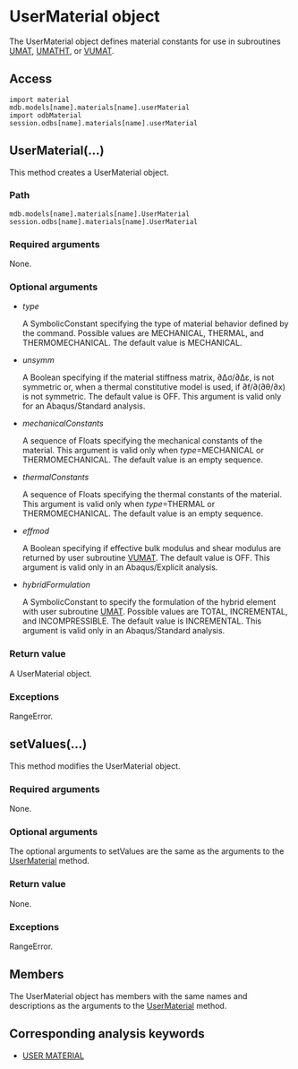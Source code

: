 # UserMaterial object

The UserMaterial object defines material constants for use in subroutines [UMAT](https://help.3ds.com/2022/english/DSSIMULIA_Established/SIMACAESUBRefMap/simasub-c-umat.htm?ContextScope=all#simasub-c-umat), [UMATHT](https://help.3ds.com/2022/english/DSSIMULIA_Established/SIMACAESUBRefMap/simasub-c-umatht.htm?ContextScope=all#simasub-c-umatht), or [VUMAT](https://help.3ds.com/2022/english/DSSIMULIA_Established/SIMACAESUBRefMap/simasub-c-vumat.htm?ContextScope=all#simasub-c-vumat).

## Access

```
import material
mdb.models[name].materials[name].userMaterial
import odbMaterial
session.odbs[name].materials[name].userMaterial
```

## UserMaterial(...)



This method creates a UserMaterial object.



### Path

```
mdb.models[name].materials[name].UserMaterial
session.odbs[name].materials[name].UserMaterial
```

### Required arguments

None.

### Optional arguments

- *type*

  A SymbolicConstant specifying the type of material behavior defined by the command. Possible values are MECHANICAL, THERMAL, and THERMOMECHANICAL. The default value is MECHANICAL.

- *unsymm*

  A Boolean specifying if the material stiffness matrix, ∂Δσ/∂Δε, is not symmetric or, when a thermal constitutive model is used, if ∂f/∂(∂θ/∂x) is not symmetric. The default value is OFF. This argument is valid only for an Abaqus/Standard analysis.

- *mechanicalConstants*

  A sequence of Floats specifying the mechanical constants of the material. This argument is valid only when *type*=MECHANICAL or THERMOMECHANICAL. The default value is an empty sequence.

- *thermalConstants*

  A sequence of Floats specifying the thermal constants of the material. This argument is valid only when *type*=THERMAL or THERMOMECHANICAL. The default value is an empty sequence.

- *effmod*

  A Boolean specifying if effective bulk modulus and shear modulus are returned by user subroutine [VUMAT](https://help.3ds.com/2022/english/DSSIMULIA_Established/SIMACAESUBRefMap/simasub-c-vumat.htm?ContextScope=all#simasub-c-vumat). The default value is OFF. This argument is valid only in an Abaqus/Explicit analysis.

- *hybridFormulation*

  A SymbolicConstant to specify the formulation of the hybrid element with user subroutine [UMAT](https://help.3ds.com/2022/english/DSSIMULIA_Established/SIMACAESUBRefMap/simasub-c-umat.htm?ContextScope=all#simasub-c-umat). Possible values are TOTAL, INCREMENTAL, and INCOMPRESSIBLE. The default value is INCREMENTAL. This argument is valid only in an Abaqus/Standard analysis.

### Return value

A UserMaterial object.

### Exceptions

RangeError.



## setValues(...)



This method modifies the UserMaterial object.



### Required arguments

None.

### Optional arguments

The optional arguments to setValues are the same as the arguments to the [UserMaterial](https://help.3ds.com/2022/english/DSSIMULIA_Established/SIMACAEKERRefMap/simaker-c-usermaterialpyc.htm?ContextScope=all#simaker-usermaterialusermaterialpyc) method.

### Return value

None.

### Exceptions

RangeError.



## Members

The UserMaterial object has members with the same names and descriptions as the arguments to the [UserMaterial](https://help.3ds.com/2022/english/DSSIMULIA_Established/SIMACAEKERRefMap/simaker-c-usermaterialpyc.htm?ContextScope=all#simaker-usermaterialusermaterialpyc) method.



## Corresponding analysis keywords

- [USER MATERIAL](https://help.3ds.com/2022/english/DSSIMULIA_Established/SIMACAEKEYRefMap/simakey-r-usermaterial.htm?ContextScope=all#simakey-r-usermaterial)